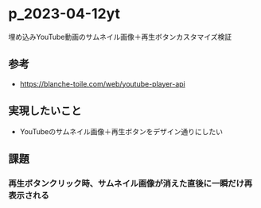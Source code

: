 # p_2023-04-12yt
埋め込みYouTube動画のサムネイル画像＋再生ボタンカスタマイズ検証

## 参考
- https://blanche-toile.com/web/youtube-player-api

## 実現したいこと
- YouTubeのサムネイル画像＋再生ボタンをデザイン通りにしたい

## 課題
### 再生ボタンクリック時、サムネイル画像が消えた直後に一瞬だけ再表示される
